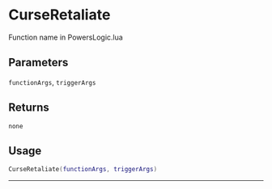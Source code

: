 # CurseRetaliate
Function name in PowersLogic.lua
## Parameters
`functionArgs`, `triggerArgs`
## Returns
`none`
## Usage
```lua
CurseRetaliate(functionArgs, triggerArgs)
```
---
